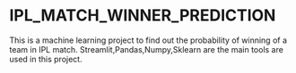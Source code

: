 # IPL_MATCH_WINNER_PREDICTION

This is a machine learning project to find out the probability of winning of a team in IPL match.
Streamlit,Pandas,Numpy,Sklearn are the main tools are used in this project.
